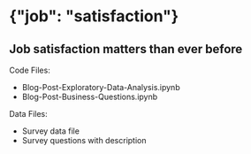 # {"job": "satisfaction"}
## Job satisfaction matters than ever before

Code Files:
- Blog-Post-Exploratory-Data-Analysis.ipynb
- Blog-Post-Business-Questions.ipynb

Data Files:
- Survey data file
- Survey questions with description

